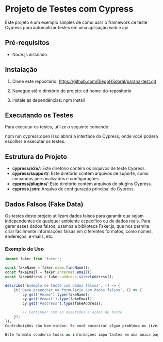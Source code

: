 # Projeto de Testes com Cypress

Este projeto é um exemplo simples de como usar o framework de teste Cypress para automatizar testes em uma aplicação web e api.

## Pré-requisitos

- Node.js instalado

## Instalação

1. Clone este repositório:
https://github.com/DiegoHSobral/parana-test.git


2. Navegue até o diretório do projeto:
cd nome-do-repositorio

3. Instale as dependências:
npm install

## Executando os Testes

Para executar os testes, utilize o seguinte comando:

npm run cypress:open
Isso abrirá a interface do Cypress, onde você poderá escolher e executar os testes.

## Estrutura do Projeto

- **cypress/e2e/**: Este diretório contém os arquivos de teste Cypress.
- **cypress/support/**: Este diretório contém arquivos de suporte, como comandos personalizados e configurações.
- **cypress/plugins/**: Este diretório contém arquivos de plugins Cypress.
- **cypress.json**: Arquivo de configuração principal do Cypress.

## Dados Falsos (Fake Data)

Os testes deste projeto utilizam dados falsos para garantir que sejam independentes de qualquer ambiente específico ou de dados reais. Para gerar esses dados falsos, usamos a biblioteca Faker.js, que nos permite criar facilmente informações falsas em diferentes formatos, como nomes, endereços, e-mails, etc.

### Exemplo de Uso

```javascript
import faker from 'faker';

const fakeName = faker.name.findName();
const fakeEmail = faker.internet.email();
const fakeAddress = faker.address.streetAddress();

describe('Exemplo de teste com dados falsos', () => {
    it('Deve preencher um formulário com dados falsos', () => {
        cy.get('#name').type(fakeName);
        cy.get('#email').type(fakeEmail);
        cy.get('#address').type(fakeAddress);

        // Continuar com as asserções e ações de teste
    });
});
Contribuições são bem-vindas! Se você encontrar algum problema ou tiver sugestões de melhorias, sinta-se à vontade para abrir uma issue ou enviar um pull request.

Este formato condensa todas as informações importantes em uma única página, tornando mais fácil para os usuários encontrarem o que precisam.  
